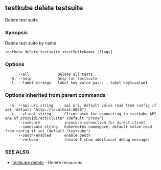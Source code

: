 ## testkube delete testsuite

Delete test suite

### Synopsis

Delete test suite by name

```
testkube delete testsuite <testSuiteName> [flags]
```

### Options

```
      --all             Delete all tests
  -h, --help            help for testsuite
  -l, --label strings   label key value pair: --label key1=value1
```

### Options inherited from parent commands

```
  -a, --api-uri string     api uri, default value read from config if set (default "http://localhost:8088")
  -c, --client string      Client used for connecting to testkube API one of proxy|direct|cluster (default "proxy")
      --insecure           insecure connection for direct client
      --namespace string   Kubernetes namespace, default value read from config if set (default "testkube")
      --oauth-enabled      enable oauth
      --verbose            should I show additional debug messages
```

### SEE ALSO

* [testkube delete](testkube_delete.md)	 - Delete resources

